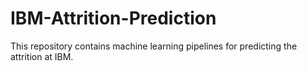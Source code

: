 # IBM-Attrition-Prediction
This repository  contains machine learning pipelines for predicting the attrition at IBM.
